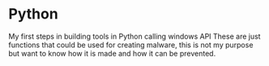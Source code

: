 # Python

My first steps in building tools in Python calling windows API
These are just functions that could be used for creating malware, this is not my purpose but want to know how it is made and how it can be prevented.

